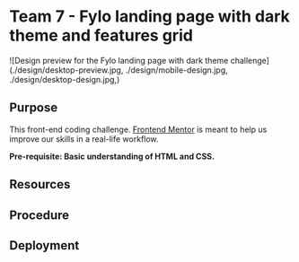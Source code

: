 # Team 7 - Fylo landing page with dark theme and features grid

![Design preview for the Fylo landing page with dark theme challenge](./design/desktop-preview.jpg,
./design/mobile-design.jpg,
./design/desktop-design.jpg,)

## Purpose

This front-end coding challenge.
[Frontend Mentor](https://www.frontendmentor.io) is meant to help us improve our skills in a real-life workflow.

**Pre-requisite: Basic understanding of HTML and CSS.**

## Resources



## Procedure



## Deployment
